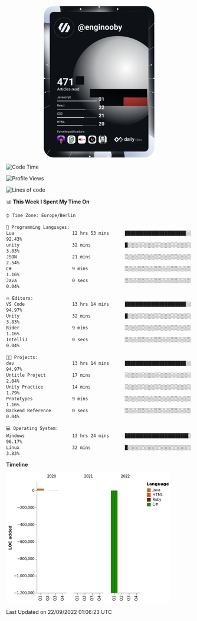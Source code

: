 <p align="center">
<a href="https://app.daily.dev/enginooby"><img src="devcard.svg" width="300" alt="enginooby's Dev Card"/></a>
</p>

<!--START_SECTION:waka-->
![Code Time](http://img.shields.io/badge/Code%20Time-91%20hrs%206%20mins-blue)

![Profile Views](http://img.shields.io/badge/Profile%20Views-0-blue)

![Lines of code](https://img.shields.io/badge/From%20Hello%20World%20I%27ve%20Written--1%20Million%20lines%20of%20code-blue)

📊 **This Week I Spent My Time On** 

```text
⌚︎ Time Zone: Europe/Berlin

💬 Programming Languages: 
Lua                      12 hrs 53 mins      ███████████████████████░░   92.43% 
unity                    32 mins             █░░░░░░░░░░░░░░░░░░░░░░░░   3.83% 
JSON                     21 mins             ░░░░░░░░░░░░░░░░░░░░░░░░░   2.54% 
C#                       9 mins              ░░░░░░░░░░░░░░░░░░░░░░░░░   1.16% 
Java                     0 secs              ░░░░░░░░░░░░░░░░░░░░░░░░░   0.04%

🔥 Editors: 
VS Code                  13 hrs 14 mins      ███████████████████████░░   94.97% 
Unity                    32 mins             █░░░░░░░░░░░░░░░░░░░░░░░░   3.83% 
Rider                    9 mins              ░░░░░░░░░░░░░░░░░░░░░░░░░   1.16% 
IntelliJ                 0 secs              ░░░░░░░░░░░░░░░░░░░░░░░░░   0.04%

🐱‍💻 Projects: 
dev                      13 hrs 14 mins      ███████████████████████░░   94.97% 
Untitle Project          17 mins             ░░░░░░░░░░░░░░░░░░░░░░░░░   2.04% 
Unity Practice           14 mins             ░░░░░░░░░░░░░░░░░░░░░░░░░   1.79% 
Prototypes               9 mins              ░░░░░░░░░░░░░░░░░░░░░░░░░   1.16% 
Backend Reference        0 secs              ░░░░░░░░░░░░░░░░░░░░░░░░░   0.04%

💻 Operating System: 
Windows                  13 hrs 24 mins      ████████████████████████░   96.17% 
Linux                    32 mins             █░░░░░░░░░░░░░░░░░░░░░░░░   3.83%

```

**Timeline**

![Chart not found](https://raw.githubusercontent.com/enginooby/enginooby/main/charts/bar_graph.png) 


 Last Updated on 22/09/2022 01:06:23 UTC
<!--END_SECTION:waka-->
